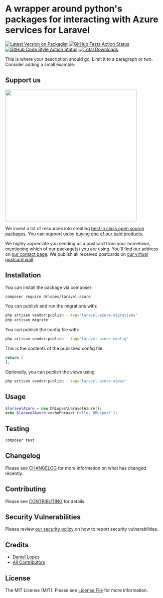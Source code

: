 # A wrapper around python's packages for interacting with Azure services for Laravel

[![Latest Version on Packagist](https://img.shields.io/packagist/v/drlopes/laravel-azure.svg?style=flat-square)](https://packagist.org/packages/drlopes/laravel-azure)
[![GitHub Tests Action Status](https://img.shields.io/github/actions/workflow/status/drlopes/laravel-azure/run-tests.yml?branch=main&label=tests&style=flat-square)](https://github.com/drlopes/laravel-azure/actions?query=workflow%3Arun-tests+branch%3Amain)
[![GitHub Code Style Action Status](https://img.shields.io/github/actions/workflow/status/drlopes/laravel-azure/fix-php-code-style-issues.yml?branch=main&label=code%20style&style=flat-square)](https://github.com/drlopes/laravel-azure/actions?query=workflow%3A"Fix+PHP+code+style+issues"+branch%3Amain)
[![Total Downloads](https://img.shields.io/packagist/dt/drlopes/laravel-azure.svg?style=flat-square)](https://packagist.org/packages/drlopes/laravel-azure)

This is where your description should go. Limit it to a paragraph or two. Consider adding a small example.

## Support us

[<img src="https://github-ads.s3.eu-central-1.amazonaws.com/laravel-azure.jpg?t=1" width="419px" />](https://spatie.be/github-ad-click/laravel-azure)

We invest a lot of resources into creating [best in class open source packages](https://spatie.be/open-source). You can support us by [buying one of our paid products](https://spatie.be/open-source/support-us).

We highly appreciate you sending us a postcard from your hometown, mentioning which of our package(s) you are using. You'll find our address on [our contact page](https://spatie.be/about-us). We publish all received postcards on [our virtual postcard wall](https://spatie.be/open-source/postcards).

## Installation

You can install the package via composer:

```bash
composer require drlopes/laravel-azure
```

You can publish and run the migrations with:

```bash
php artisan vendor:publish --tag="laravel-azure-migrations"
php artisan migrate
```

You can publish the config file with:

```bash
php artisan vendor:publish --tag="laravel-azure-config"
```

This is the contents of the published config file:

```php
return [
];
```

Optionally, you can publish the views using

```bash
php artisan vendor:publish --tag="laravel-azure-views"
```

## Usage

```php
$laravelAzure = new DRLopes\LaravelAzure();
echo $laravelAzure->echoPhrase('Hello, DRLopes!');
```

## Testing

```bash
composer test
```

## Changelog

Please see [CHANGELOG](CHANGELOG.md) for more information on what has changed recently.

## Contributing

Please see [CONTRIBUTING](CONTRIBUTING.md) for details.

## Security Vulnerabilities

Please review [our security policy](../../security/policy) on how to report security vulnerabilities.

## Credits

- [Daniel Lopes](https://github.com/drlopes)
- [All Contributors](../../contributors)

## License

The MIT License (MIT). Please see [License File](LICENSE.md) for more information.
